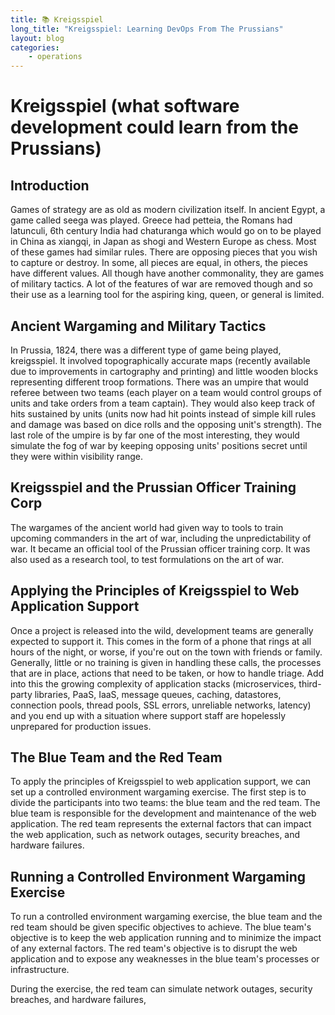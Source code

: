 ```yaml
---
title: 📚 Kreigsspiel
long_title: "Kreigsspiel: Learning DevOps From The Prussians"
layout: blog
categories:
    - operations
---
```


# Kreigsspiel (what software development could learn from the Prussians)

## Introduction

Games of strategy are as old as modern civilization itself. In ancient Egypt, a game called seega was played. Greece had petteia, the Romans had latunculi, 6th century India had chaturanga which would go on to be played in China as xiangqi, in Japan as shogi and Western Europe as chess. Most of these games had similar rules. There are opposing pieces that you wish to capture or destroy. In some, all pieces are equal, in others, the pieces have different values. All though have another commonality, they are games of military tactics. A lot of the features of war are removed though and so their use as a learning tool for the aspiring king, queen, or general is limited.

## Ancient Wargaming and Military Tactics

In Prussia, 1824, there was a different type of game being played, kreigsspiel. It involved topographically accurate maps (recently available due to improvements in cartography and printing) and little wooden blocks representing different troop formations. There was an umpire that would referee between two teams (each player on a team would control groups of units and take orders from a team captain). They would also keep track of hits sustained by units (units now had hit points instead of simple kill rules and damage was based on dice rolls and the opposing unit's strength). The last role of the umpire is by far one of the most interesting, they would simulate the fog of war by keeping opposing units' positions secret until they were within visibility range.

## Kreigsspiel and the Prussian Officer Training Corp

The wargames of the ancient world had given way to tools to train upcoming commanders in the art of war, including the unpredictability of war. It became an official tool of the Prussian officer training corp. It was also used as a research tool, to test formulations on the art of war.

## Applying the Principles of Kreigsspiel to Web Application Support

Once a project is released into the wild, development teams are generally expected to support it. This comes in the form of a phone that rings at all hours of the night, or worse, if you're out on the town with friends or family. Generally, little or no training is given in handling these calls, the processes that are in place, actions that need to be taken, or how to handle triage. Add into this the growing complexity of application stacks (microservices, third-party libraries, PaaS, IaaS, message queues, caching, datastores, connection pools, thread pools, SSL errors, unreliable networks, latency) and you end up with a situation where support staff are hopelessly unprepared for production issues.

## The Blue Team and the Red Team

To apply the principles of Kreigsspiel to web application support, we can set up a controlled environment wargaming exercise. The first step is to divide the participants into two teams: the blue team and the red team. The blue team is responsible for the development and maintenance of the web application. The red team represents the external factors that can impact the web application, such as network outages, security breaches, and hardware failures.

## Running a Controlled Environment Wargaming Exercise

To run a controlled environment wargaming exercise, the blue team and the red team should be given specific objectives to achieve. The blue team's objective is to keep the web application running and to minimize the impact of any external factors. The red team's objective is to disrupt the web application and to expose any weaknesses in the blue team's processes or infrastructure.

During the exercise, the red team can simulate network outages, security breaches, and hardware failures,